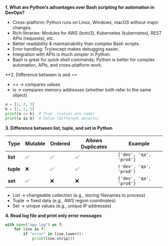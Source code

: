 **1. What are Python’s advantages over Bash scripting for automation in DevOps?**
- Cross-platform: Python runs on Linux, Windows, macOS without major changes.
- Rich libraries: Modules for AWS (boto3), Kubernetes (kubernetes), REST APIs (requests), etc.
- Better readability & maintainability than complex Bash scripts.
- Error handling: Try/except makes debugging easier.
- Integration with APIs is much simpler in Python.
- Bash is great for quick shell commands; Python is better for complex automation, APIs, and cross-platform work.

**2. Difference between is and ==
- == → compares values
- is → compares memory addresses (whether both refer to the same object)
```python
a = [1, 2, 3]
b = [1, 2, 3]
print(a == b)  # True  (values are same)
print(a is b)  # False (different objects)
```
**3. Difference between list, tuple, and set in Python**

| Type      | Mutable | Ordered | Allows Duplicates | Example                      |
| --------- | ------- | ------- | ----------------- | ---------------------------  |
| **list**  | ✅       | ✅       | ✅                 | `['dev', 'qa', 'prod']` |
| **tuple** | ❌       | ✅       | ✅                 | `('dev', 'qa', 'prod')` |
| **set**   | ✅       | ❌       | ❌                 | `{'dev', 'qa', 'prod'}` |

- List → changeable collection (e.g., storing filenames to process)
- Tuple → fixed data (e.g., AWS region coordinates)
- Set → unique values (e.g., unique IP addresses)

**4. Read log file and print only error messages**
```python
with open("app.log") as f:
    for line in f:
        if "error" in line.lower():
            print(line.strip())
```
